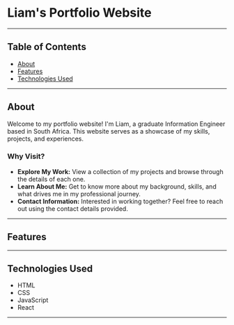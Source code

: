 # Liam's Portfolio Website


<!-- T![Project Image](url_to_project_image) -->


---

## Table of Contents

- [About](#about)
- [Features](#features)
- [Technologies Used](#technologies-used)

---

## About

Welcome to my portfolio website! I'm Liam, a graduate Information Engineer based in South Africa. This website serves as a showcase of my skills, projects, and experiences.

### Why Visit?

- **Explore My Work:** View a collection of my projects and browse through the details of each one.
- **Learn About Me:** Get to know more about my background, skills, and what drives me in my professional journey.
- **Contact Information:** Interested in working together? Feel free to reach out using the contact details provided.

---

## Features
<!--
Explore the unique features that make my portfolio stand out:

1. **Project Showcase:** Browse through a curated selection of projects, each with a detailed overview, technologies used, and outcomes.
2. **Resume Download:** Download my resume directly from the website to learn more about my education, skills, and professional experience.
3. **Contact Form:** Use the built-in contact form to send me a message or inquire about potential collaborations. I'd love to hear from you!
4. **Responsive Design:** Enjoy a seamless experience across devices with a responsive design that adapts to various screen sizes.
5. **Interactive Elements:** Discover interactive elements that enhance user engagement, such as [mention any interactive features].

Feel free to explore and engage with the content. I hope you find inspiration and insights into my skills and projects!
-->
---

## Technologies Used

- HTML
- CSS
- JavaScript
- React

---